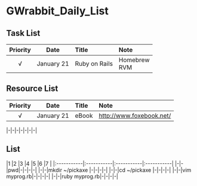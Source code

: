 # GWrabbit_Daily_List

## Task List
| Priority |     Date     |      Title     |  Note |
|:--------:|:------------:|:---------------| :-----|
|     √    |January 21    |Ruby on Rails   |Homebrew <br/> RVM <br/> |

## Resource List
| Priority |     Date     |      Title     |  Note |
|:--------:|:------------:|:---------------| :-----|
|     √    |January 21    |eBook           |http://www.foxebook.net/ <br/> |


|-|-|-|-|-|-|-|
## List
|1           |2           |3           |4           |5           |6           |7           |
|:-----------|:-----------|:-----------|:-----------|
|-|-|pwd|-|-|-|-|
|-|-|mkdir ~/pickaxe |-|-|-|-|
|-|-|cd ~/pickaxe |-|-|-|-|
|-|-|vim myprog.rb|-|-|-|-|
|-|-|ruby myprog.rb|-|-|-|-|